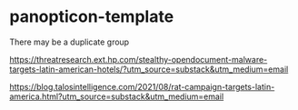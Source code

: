 # panopticon-template

There may be a duplicate group

https://threatresearch.ext.hp.com/stealthy-opendocument-malware-targets-latin-american-hotels/?utm_source=substack&utm_medium=email

https://blog.talosintelligence.com/2021/08/rat-campaign-targets-latin-america.html?utm_source=substack&utm_medium=email
